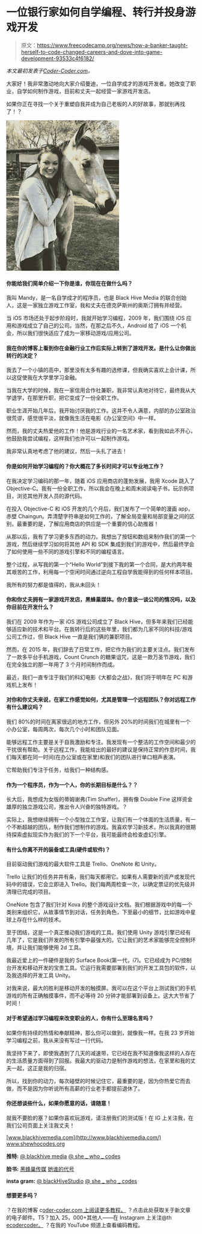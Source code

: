 # 一位银行家如何自学编程、转行并投身游戏开发

> 原文：<https://www.freecodecamp.org/news/how-a-banker-taught-herself-to-code-changed-careers-and-dove-into-game-development-93533c4f6182/>

*本文最初发表于[Coder-Coder.com](https://coder-coder.com/changing-careers-game-developer/)。*

大家好！我非常激动地向大家介绍曼迪，一位自学成才的游戏开发者。她改变了职业，自学如何制作游戏，目前和丈夫一起经营一家游戏开发店。

如果你正在寻找一个关于重塑自我并成为自己老板的人的好故事，那就别再找了！？

![ADocvIcKM9kErZWoDjOIi9r3oYvTgLV6KroP](img/1b9581252ec68134900ef7a537a8d5f4.png)

#### 你能给我们简单介绍一下你是谁，你现在在做什么吗？

我叫 Mandy，是一名自学成才的程序员，也是 Black Hive Media 的联合创始人，这是一家独立游戏工作室，我和丈夫在德克萨斯州的奥斯汀拥有并经营。

当 iOS 市场还处于起步阶段时，我就开始学习编程，2009 年，我们围绕 iOS 应用和游戏成立了自己的公司。当然，在那之后不久，Android 给了 iOS 一个机会，所以我们很快适应了成为一家移动游戏/应用公司。

#### 我在你的博客上看到你在金融行业工作后实际上转到了游戏开发。是什么让你做出转行的决定？

我去了一个小镇的高中，那里没有太多有趣的选修课，但我确实喜欢上会计课，所以这促使我在大学里学习金融。

当我在大学的时候，我在一家信用合作社兼职，我非常认真地对待它，最终我从大学退学，在那里升职，把它变成了一份全职工作。

职业生涯开始几年后，我开始讨厌我的工作。这并不令人满意，内部的办公室政治很荒谬，感觉很平淡，就像我生活在电影《办公室空间》中一样。

然而，我的丈夫热爱他的工作！他是游戏行业的一名艺术家，看到我如此不开心，他鼓励我尝试编程，这样我们也许可以一起制作游戏。

我非常认真地考虑了他的建议，然后一头扎了进去！

#### 你是如何开始学习编程的？你大概花了多长时间才可以专业地工作？

在我决定学习编码的那一年，随着 iOS 应用商店的蓬勃发展，我用 Xcode 跳入了 Objective-C。我有一份全职工作，所以我会在晚上和周末阅读电子书，玩示例项目，浏览其他开发人员的源代码。

在投入 Objective-C 和 iOS 开发的几个月后，我们发布了一个简单的漫画 app，赤壁 Chaingun。弄清楚字符串是如何工作的，了解全局变量和局部变量之间的区别，最重要的是，了解应用商店的供应是一个重要的信心助推器！

从那以后，我有了学习更多东西的动力。我想出了按钮和数组来制作我们的第一个游戏，然后继续学习如何将其他 API 和 SDK 集成到我们的游戏中，然后最终学会了如何使用一些不同的游戏引擎和不同的编程语言。

整个过程，从写我的第一个“Hello World”到接下我的第一个合同，是大约两年极其艰苦的工作，利用每一个空闲时间通过逆向工程自学我能得到的任何样本项目。

我所有的努力都是值得的，我从未回头！

#### 你和你丈夫拥有一家游戏开发店，黑蜂巢媒体。你介意谈一谈公司的情况吗，以及你目前在开发什么？

我们在 2009 年作为一家 iOS 游戏公司成立了 Black Hive，但多年来我们已经能够适应新的技术和平台。在我转行后的这些年里，我们都为几家不同的科技/游戏公司工作过，但 Black Hive 一直是我们俩的兼职项目。

然而，在 2015 年，我们辞去了日常工作，把它作为我们的主要关注点。我们发布了一款多平台手机游戏，Count Crunch 的糖果诅咒，这是一款万圣节游戏，我们在完全独立的那一年用了 3 个月时间制作而成。

最近，我们一直专注于我们的科幻电影《大都会之战》，我们将于明年在 PC 和游戏机上发布！

#### 对你和你丈夫来说，在家工作感觉如何，尤其是管理一个远程团队？你对远程工作有什么建议吗？

我们 80%的时间在离家很远的地方工作，但另外 20%的时间我们在城里有一个小办公室，每周两次，每次几个小时和团队见面。

能够远程工作主要是关于自我激励和专注。我发现有一个整洁的工作空间和最少的干扰很有帮助。关于远程工作，我能给出的最好的建议是保持正常的作息时间，我们每天都在同一时间(在办公室或在家里)和我们的团队进行单口相声表演。

它帮助我们专注于任务，给我们一种结构感。

#### 作为一个程序员，作为一个人，你的长期目标是什么？？

长大后，我想成为女版的蒂姆谢弗(Tim Shaffer)，拥有像 Double Fine 这样资金雄厚的独立游戏公司，推出令人兴奋的独特游戏。？

实际上，我想继续拥有一个小型独立工作室，让我们有一个体面的生活质量，有一个不断超越的团队，制作我们想制作的游戏。我喜欢学习新技术，所以我真的很期待探索虚拟现实作为我们的下一个平台，我可能最终会检查虚幻引擎。

#### 有什么你离不开的装备或工具(硬件或软件)？

目前驱动我们游戏的最大软件工具是 Trello、OneNote 和 Unity。

Trello 让我们的任务井井有条，我们每天都用它。如果有人需要新的资产或发现代码中的错误，它会立即进入 Trello。我们每两周检查一次，以确定票证的优先级并清理已完成的项目。

OneNote 包含了我们针对 Kova 的整个游戏设计文档。我们根据游戏中的每一个类别来组织它，从故事情节到对话，任务到角色，下至最小的细节，比如游戏中星球上存在什么样的技术。

至于团结，这是一个真正推动我们游戏的工具。我们使用 Unity 游戏引擎已经有几年了，它是我们开发的所有引擎中最强大的。它让我们的艺术家能够完全控制环境，并让我们能够使用 2d 工具。

我最近爱上的一件硬件是我的 Surface Book(第一代，i7)。它已经成为 PC/控制台开发和移动开发的宝贵工具。它运行我需要部署到我们的开发工具包的软件，以及我选择的开发工具 Unity。

对我来说，最大的胜利是移动开发的触摸屏。我可以在这个平台上测试我们的手机游戏的所有正确触摸事件，而不必等待 20 分钟才能部署到设备上。这大大节省了时间！

#### 对于希望通过学习编程来改变职业的人，你有什么至理名言吗？

如果你有持续的热情和奉献精神，那么你可以做到，就像我一样。在我 23 岁开始学习编程之前，我从来没有写过一行代码。

我坚持下来了，即使我遇到了几天的减速带，它已经在我不知道像我这样的人存在的生活质量方面得到了回报。我最大的驱动力是制作游戏的想法，在家里和我的丈夫一起，这正是我的归宿。

所以，找到你的动力，每次碰壁的时候记住它，最重要的是，因为你热爱它而去做，而不是因为你听说所有高薪的行业老手都提前退休了。

#### 你还想谈些什么，如果你愿意的话，请随意！

就我不要脸的塞？如果你喜欢玩游戏，请注册我们的测试版！在 IG 上关注我，在我们公司页面上关注我丈夫！

[www.blackhivemedia.com](http://www.blackhivemedia.com/)
www.shewhocodes.org

**推特:**
[@ blackhive media](https://twitter.com/Blackhivemedia)
[@ she _ who _ codes](https://twitter.com/she_who_codes)

**脸书:**
[黑蜂巢传媒](https://www.facebook.com/blackhivemediaofficial/)
[她谁的代号](https://www.facebook.com/SheWhoCode/)

**insta gram:**
[@ blackHiveStudio](https://www.instagram.com/black_hive_studio/)
[@ she _ who _ codes](https://www.instagram.com/she_who_codes/)

#### 想要更多吗？

？在我的博客 c[oder-coder.com 上阅读更多教程。](https://coder-coder.com)
？点击此处获取关于新文章的电子邮件。T5？加入 25，000+其他人——在 Instagram 上关注@th [ecodercoder。](https://www.instagram.com/thecodercoder/)
？在我的 YouTube 频道上查看编码教程。